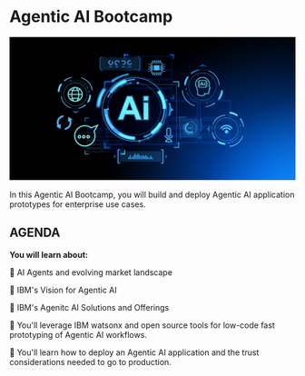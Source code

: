 # Agentic AI Bootcamp

![Agentic Bootcamp](images/leadspace_article.jpeg)

In this Agentic AI Bootcamp, you will build and deploy Agentic AI application prototypes for enterprise use cases.

## AGENDA

**You will learn about:**

🚀 AI Agents and evolving market landscape

🚀 IBM's Vision for Agentic AI

🚀 IBM's Agenitc AI Solutions and Offerings

🚀 You'll leverage IBM watsonx and open source tools for low-code fast prototyping of Agentic AI workflows.

🚀 You'll learn how to deploy an Agentic AI application and the trust considerations needed to go to production.

